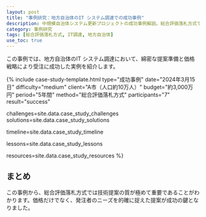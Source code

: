 ```yaml
---
layout: post
title: "事例研究：地方自治体のIT システム調達での成功事例"
description: 中規模自治体システム更新プロジェクトの成功事例解説。総合評価落札方式での提案書作成ポイント、技術点を高める工夫、競合との差別化戦略を具体的に紹介。あなたの入札成功に役立つ実践的ノウハウ満載。
category: 事例研究
tags: [総合評価落札方式, IT調達, 地方自治体]
use_toc: true
---
```


この事例では、地方自治体のIT システム調達において、綿密な提案準備と価格戦略により受注に成功した実例を紹介します。

{% include case-study-template.html
  type="成功事例"
  date="2024年3月15日"
  difficulty="medium"
  client="A市（人口約10万人）"
  budget="約3,000万円"
  period="5年間"
  method="総合評価落札方式"
  participants="7"
  result="success"
  
  challenges=site.data.case_study_challenges
  solutions=site.data.case_study_solutions
  
  timeline=site.data.case_study_timeline
  
  lessons=site.data.case_study_lessons
  
  resources=site.data.case_study_resources
%}

## まとめ

この事例から、総合評価落札方式では技術提案の質が極めて重要であることがわかります。価格だけでなく、発注者のニーズを的確に捉えた提案が成功の鍵となりました。